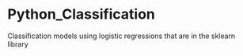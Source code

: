 # Python_Classification
Classification models using logistic regressions that are in the sklearn library
